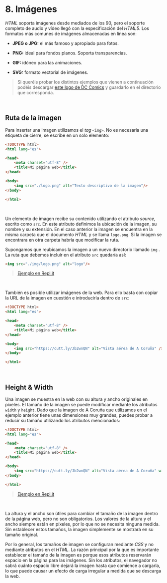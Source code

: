 # 8. Imágenes

*HTML* soporta imágenes desde mediados de los 90, pero el soporte completo de audio y vídeo llegó con la especificación del *HTML5*. Los formatos más comunes de imágenes almacenadas en línea son:

-   **JPEG o JPG:** el más famoso y apropiado para fotos.

-   **PNG:** ideal para fondos planos. Soporta transparencias.

-   **GIF:** idóneo para las animaciones.

-   **SVG:** formato vectorial de imágenes.

> Si queréis probar los distintos ejemplos que vienen a continuación podéis descargar [este logo de DC Comics](https://upload.wikimedia.org/wikipedia/commons/1/1c/DC_Comics_logo.png) y guardarlo en el directorio que corresponda. 

&nbsp;

## Ruta de la imagen

Para insertar una imagen utilizamos el *tag* `<img>`. No es necesaria una etiqueta de cierre, se escribe en un solo elemento:

```html
<!DOCTYPE html>
<html lang="es">

<head>
    <meta charset="utf-8" />
    <title>Mi página web</title>
</head>

<body>
    <img src="./logo.png" alt="Texto descriptivo de la imagen"/>     
</body>

</html>
```

&nbsp;

Un elemento de imagen recibe su contenido utilizando el atributo *source*, escrito como `src`. En este atributo definimos la ubicación de la imagen, su nombre y su extensión. En el caso anterior la imagen se encuentra en la misma carpeta que el documento *HTML* y se llama `logo.png`. Si la imagen se encontrara en otra carpeta habría que modificar la ruta.

Supongamos que reubicamos la imagen a un nuevo directorio llamado `img` . La ruta que debemos incluír en el atributo `src` quedaría así:

```html
<img src="./img/logo.png" alt="logo"/>     
```
>[Ejemplo en Repl.it](https://replit.com/@DavidLosas/Imagen-desde-archivo-local#index.html)

&nbsp;

También es posible utilizar imágenes de la web. Para ello basta con copiar la URL de la imagen en cuestión e introducirla dentro de `src`: 

```html
<!DOCTYPE html>
<html lang="es">

<head>
    <meta charset="utf-8" />
    <title>Mi página web</title>
</head>

<body>
    <img src="https://cutt.ly/Jb2wnQN" alt="Vista aérea de A Coruña" />    
</body>

</html>
```

&nbsp;

## Height & Width

Una imagen se muestra en la web con su altura y ancho originales en píxeles. El tamaño de la imagen se puede modificar mediante los atributos `width` y `height`. Dado que la imagen de A Coruña que utilizamos en el ejemplo anterior tiene unas dimensiones muy grandes, puedes probar a reducir su tamaño utilizando los atributos mencionados:

```html
<!DOCTYPE html>
<html lang="es">

<head>
    <meta charset="utf-8" />
    <title>Mi página web</title>
</head>

<body>
    <img src="https://cutt.ly/Jb2wnQN" alt="Vista aérea de A Coruña" width="150" height="150" />     
</body>

</html>
```

> [Ejemplo en Repl.it](https://replit.com/@DavidLosas/Imagen-desde-URL#index.html)

&nbsp;

La altura y el ancho son útiles para cambiar el tamaño de la imagen dentro de la página web, pero no son obligatorios. Los valores de la altura y el ancho siempre están en píxeles, por lo que no se necesita ninguna medida. Sin establecer estos tamaños, la imagen simplemente se mostrará en su tamaño original.

Por lo general, los tamaños de imagen se configuran mediante *CSS* y no mediante atributos en el *HTML*. La razón principal por la que es importante establecer el tamaño de la imagen es porque esos atributos reservarán espacio en la página para las imágenes. Sin los atributos, el navegador no sabrá cuánto espacio libre dejará la imagen hasta que comience a cargarla, lo que puede causar un efecto de carga irregular a medida que se descarga la web.